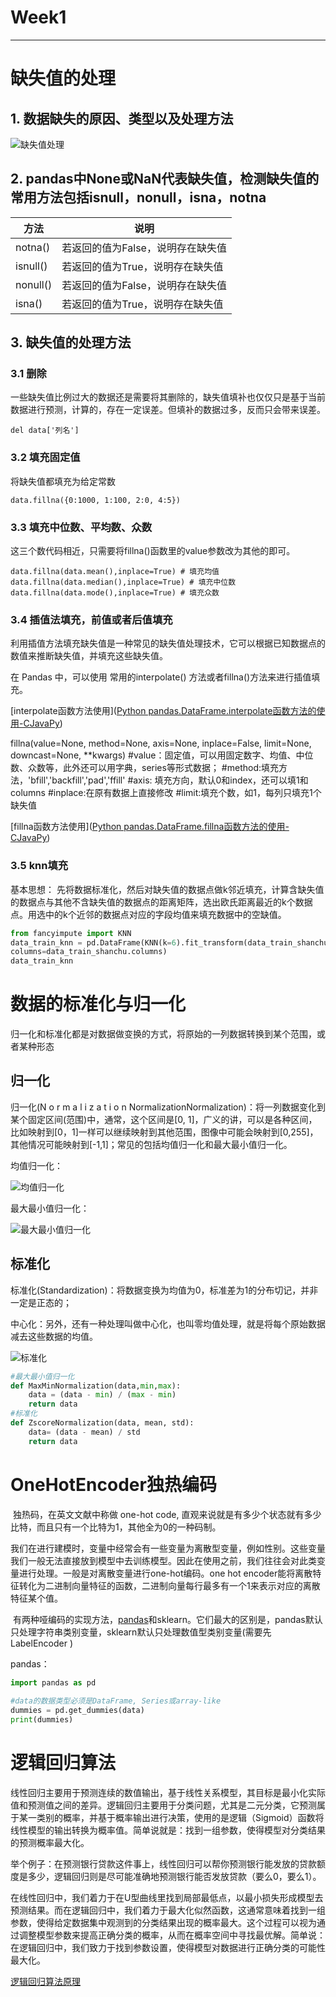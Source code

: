 # Week1

---



# 缺失值的处理

## 1. 数据缺失的原因、类型以及处理方法



![缺失值处理](https://github.com/puraGH/UniqueAI2024_SummerCamp/blob/main/Week1/%E7%BC%BA%E5%A4%B1%E5%80%BC%E5%A4%84%E7%90%86.png?raw=true)





## 2. pandas中None或NaN代表缺失值，检测缺失值的常用方法包括isnull，nonull，isna，notna

| 方法     | 说明                              |
| -------- | --------------------------------- |
| notna()  | 若返回的值为False，说明存在缺失值 |
| isnull() | 若返回的值为True，说明存在缺失值  |
| nonull() | 若返回的值为False，说明存在缺失值 |
| isna()   | 若返回的值为True，说明存在缺失值  |



## 3. 缺失值的处理方法

### 3.1  删除

一些缺失值比例过大的数据还是需要将其删除的，缺失值填补也仅仅只是基于当前数据进行预测，计算的，存在一定误差。但填补的数据过多，反而只会带来误差。

`del data['列名']`



### 3.2 填充固定值

将缺失值都填充为给定常数

`data.fillna({0:1000, 1:100, 2:0, 4:5}) `



### 3.3 填充中位数、平均数、众数

这三个数代码相近，只需要将fillna()函数里的value参数改为其他的即可。

`data.fillna(data.mean(),inplace=True) # 填充均值
data.fillna(data.median(),inplace=True) # 填充中位数
data.fillna(data.mode(),inplace=True) # 填充众数`



### 3.4 插值法填充，前值或者后值填充

利用插值方法填充缺失值是一种常见的缺失值处理技术，它可以根据已知数据点的数值来推断缺失值，并填充这些缺失值。

在 Pandas 中，可以使用 常用的interpolate() 方法或者fillna()方法来进行插值填充。

[interpolate函数方法使用]([Python pandas.DataFrame.interpolate函数方法的使用-CJavaPy](https://www.cjavapy.com/article/541/))

fillna(value=None, method=None, axis=None, inplace=False, limit=None, downcast=None, **kwargs)
#value：固定值，可以用固定数字、均值、中位数、众数等，此外还可以用字典，series等形式数据；
#method:填充方法，'bfill','backfill','pad','ffill'
#axis: 填充方向，默认0和index，还可以填1和columns
#inplace:在原有数据上直接修改
#limit:填充个数，如1，每列只填充1个缺失值

[fillna函数方法使用]([Python pandas.DataFrame.fillna函数方法的使用-CJavaPy](https://www.cjavapy.com/article/460/))



### 3.5 knn填充

基本思想： 先将数据标准化，然后对缺失值的数据点做k邻近填充，计算含缺失值的数据点与其他不含缺失值的数据点的距离矩阵，选出欧氏距离最近的k个数据点。用选中的k个近邻的数据点对应的字段均值来填充数据中的空缺值。

```python
from fancyimpute import KNN
data_train_knn = pd.DataFrame(KNN(k=6).fit_transform(data_train_shanchu)#这里的6是对周围6个数据进行欧式距离计算，得出缺失值的结果，可以自行调整
columns=data_train_shanchu.columns)
data_train_knn
```



# 数据的标准化与归一化

归一化和标准化都是对数据做变换的方式，将原始的一列数据转换到某个范围，或者某种形态

## 归一化

归一化(N o r m a l i z a t i o n NormalizationNormalization)：将一列数据变化到某个固定区间(范围)中，通常，这个区间是[0, 1]，广义的讲，可以是各种区间，比如映射到[0，1]一样可以继续映射到其他范围，图像中可能会映射到[0,255]，其他情况可能映射到[-1,1]；常见的包括均值归一化和最大最小值归一化。

均值归一化：

![均值归一化](https://github.com/puraGH/UniqueAI2024_SummerCamp/blob/main/Week1/%E5%9D%87%E5%80%BC%E5%BD%92%E4%B8%80%E5%8C%96.png?raw=true)

最大最小值归一化：

![最大最小值归一化](https://github.com/puraGH/UniqueAI2024_SummerCamp/blob/main/Week1/%E6%9C%80%E5%A4%A7%E6%9C%80%E5%B0%8F%E5%80%BC%E5%BD%92%E4%B8%80%E5%8C%96.png?raw=true)



## 标准化

标准化(Standardization)：将数据变换为均值为0，标准差为1的分布切记，并非一定是正态的；

中心化：另外，还有一种处理叫做中心化，也叫零均值处理，就是将每个原始数据减去这些数据的均值。

![标准化](https://github.com/puraGH/UniqueAI2024_SummerCamp/blob/main/Week1/%E6%95%B0%E6%8D%AE%E6%A0%87%E5%87%86%E5%8C%96.png?raw=true)



```python
#最大最小值归一化
def MaxMinNormalization(data,min,max):
    data = (data - min) / (max - min)
    return data
#标准化
def ZscoreNormalization(data, mean, std):
    data= (data - mean) / std
    return data
```



# OneHotEncoder独热编码

​	独热码，在英文文献中称做 one-hot code, 直观来说就是有多少个状态就有多少比特，而且只有一个比特为1，其他全为0的一种码制。

​	我们在进行建模时，变量中经常会有一些变量为离散型变量，例如性别。这些变量我们一般无法直接放到模型中去训练模型。因此在使用之前，我们往往会对此类变量进行处理。一般是对离散变量进行one-hot编码。one hot encoder能将离散特征转化为二进制向量特征的函数，二进制向量每行最多有一个1来表示对应的离散特征某个值。

​	有两种哑编码的实现方法，[pandas](https://so.csdn.net/so/search?q=pandas&spm=1001.2101.3001.7020)和sklearn。它们最大的区别是，pandas默认只处理字符串类别变量，sklearn默认只处理数值型类别变量(需要先 LabelEncoder )

pandas：
```python
import pandas as pd  
  
#data的数据类型必须是DataFrame, Series或array-like
dummies = pd.get_dummies(data)  
print(dummies)
```



# 逻辑回归算法

​	线性回归主要用于预测连续的数值输出，基于线性关系模型，其目标是最小化实际值和预测值之间的差异。
​	逻辑回归主要用于分类问题，尤其是二元分类，它预测属于某一类别的概率，并基于概率输出进行决策，使用的是逻辑（Sigmoid）函数将线性模型的输出转换为概率值。简单说就是：找到一组参数，使得模型对分类结果的预测概率最大化。

​	举个例子：在预测银行贷款这件事上，线性回归可以帮你预测银行能发放的贷款额度是多少，逻辑回归则是尽可能准确地预测银行能否发放贷款（要么0，要么1）。

​	在线性回归中，我们着力于在U型曲线里找到局部最低点，以最小损失形成模型去预测结果。而在逻辑回归中，我们着力于最大化似然函数，这通常意味着找到一组参数，使得给定数据集中观测到的分类结果出现的概率最大。这个过程可以视为通过调整模型参数来提高正确分类的概率，从而在概率空间中寻找最优解。简单说：在逻辑回归中，我们致力于找到参数设置，使得模型对数据进行正确分类的可能性最大化。

[逻辑回归算法原理]([逻辑回归原理及代码_逻辑回归代码-CSDN博客](https://blog.csdn.net/eevee_1/article/details/134967433))



